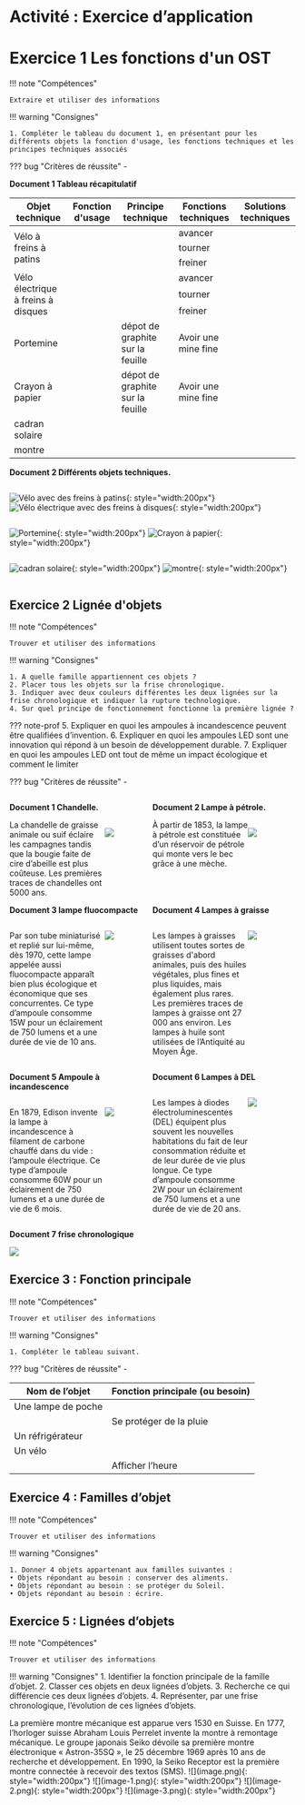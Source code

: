 # Activité : Exercice d’application

# Exercice 1 Les fonctions d'un OST

!!! note "Compétences"

    Extraire et utiliser des informations 

!!! warning "Consignes"

    1. Compléter le tableau du document 1, en présentant pour les différents objets la fonction d'usage, les fonctions techniques et les principes techniques associés
    
??? bug "Critères de réussite"
    - 



<div markdown style="page-break-after: always;">





**Document 1 Tableau récapitulatif**
<table><thead>
  <tr>
    <th>Objet technique</th>
    <th>Fonction d'usage</th>
    <th>Principe technique</th>
    <th>Fonctions techniques</th>
    <th>Solutions techniques</th>
  </tr></thead>
<tbody>
  <tr>
    <td rowspan="3">Vélo à freins à patins</td>
    <td rowspan="3"></td>
    <td rowspan="3"></td>
    <td>avancer</td>
    <td></td>
  </tr>
  <tr>
    <td>tourner</td>
    <td></td>
  </tr>
  <tr>
    <td>freiner</td>
    <td></td>
  </tr>
  <tr>
    <td rowspan="3">Vélo électrique à freins à disques</td>
    <td rowspan="3"></td>
    <td rowspan="3"></td>
    <td>avancer</td>
    <td></td>
  </tr>
  <tr>
    <td>tourner</td>
    <td></td>
  </tr>
  <tr>
    <td>freiner</td>
    <td></td>
  </tr>
  <tr>
    <td>Portemine</td>
    <td></td>
    <td>dépot de graphite sur la feuille</td>
    <td>Avoir une mine fine</td>
    <td></td>
  </tr>
  <tr>
    <td>Crayon à papier</td>
    <td></td>
    <td>dépot de graphite sur la feuille</td>
    <td>Avoir une mine fine</td>
    <td></td>
  </tr>
  <tr>
    <td>cadran solaire</td>
    <td></td>
    <td></td>
    <td></td>
    <td></td>
  </tr>
  <tr>
    <td>montre</td>
    <td></td>
    <td></td>
    <td></td>
    <td></td>
  </tr>
</tbody>
</table>

</div>

<div markdown style="page-break-after: always;">


**Document 2 Différents objets techniques.**

<div markdown style="display: flex; flex-direction:row" > 

![Vélo avec des freins à patins](pictures/velo_patins.png){: style="width:200px"}
![Vélo électrique avec des freins à disques](pictures/veloDisque.jpeg){: style="width:200px"}
</div>

<div markdown style="display: flex; flex-direction:row" > 

![Portemine](pictures/portemine.png){: style="width:200px"}
![Crayon à papier](pictures/crayonPapier.png){: style="width:200px"}
</div>

<div markdown style="display: flex; flex-direction:row" > 

![cadran solaire](pictures/cadranSolaire.png){: style="width:200px"}
![montre](pictures/montre.jpg){: style="width:200px"}
</div>
</div>

## Exercice 2 Lignée d'objets 

!!! note "Compétences"

    Trouver et utiliser des informations 

!!! warning "Consignes"

    1. A quelle famille appartiennent ces objets ? 
    2. Placer tous les objets sur la frise chronologique.
    3. Indiquer avec deux couleurs différentes les deux lignées sur la frise chronologique et indiquer la rupture technologique.
    4. Sur quel principe de fonctionnement fonctionne la première lignée ?


??? note-prof
    5. Expliquer en quoi les ampoules à incandescence peuvent être qualifiées d’invention. 
    6. Expliquer en quoi les ampoules LED sont une innovation qui répond à un besoin de développement durable.
    7. Expliquer en quoi les ampoules LED ont tout de même un impact écologique  et comment le limiter

    
??? bug "Critères de réussite"
    - 





<div markdown style="page-break-after: always; display:flex; flex-direction:row; ">

<div markdown style="display:flex; flex-direction:column; flex: 1 1 0;">

**Document 1 Chandelle.**
<div markdown style=" display:flex; flex-direction:row;">

<div markdown style=" display:flex; flex-direction:row; flex : 2 1 0; ">
La chandelle de graisse animale ou suif éclaire les campagnes tandis que la bougie faite de cire d’abeille est plus coûteuse. Les premières traces de chandelles ont 5000 ans.
</div>

<div markdown style=" display:flex; flex-direction:row; flex : 1 1 0; ">

![](pictures/chandelle.png)
</div>

</div>

</div>



<div markdown style="display:flex; flex-direction:column; flex: 1 1 0;">

**Document 2 Lampe à pétrole.**
<div markdown style=" display:flex; flex-direction:row;">

<div markdown style=" display:flex; flex-direction:row; flex : 2 1 0; ">
À partir de 1853, la lampe à pétrole est constituée d’un réservoir de pétrole qui monte vers le bec grâce à une mèche.

</div>

<div markdown style=" display:flex; flex-direction:row; flex : 1 1 0; ">

![](pictures/lampePetrole.png)

</div>

</div>

</div>

</div>




<div markdown style="page-break-after: always; display:flex; flex-direction:row; ">

<div markdown style="display:flex; flex-direction:column; flex: 1 1 0;">

**Document 3 lampe fluocompacte**
<div markdown style=" display:flex; flex-direction:row;">

<div markdown style=" display:flex; flex-direction:row; flex : 2 1 0; ">

Par son tube miniaturisé et replié sur lui-même, dès 1970, cette lampe appelée aussi fluocompacte apparaît bien plus écologique et économique que ses concurrentes. Ce type d’ampoule consomme 15W pour un éclairement de 750 lumens et a une durée de vie de 10 ans.

</div>

<div markdown style=" display:flex; flex-direction:row; flex : 1 1 0; ">

![](pictures/lampeFluocompacte.png)
</div>

</div>

</div>



<div markdown style="display:flex; flex-direction:column; flex: 1 1 0;">

**Document 4 Lampes à graisse**

<div markdown style=" display:flex; flex-direction:row;">

<div markdown style=" display:flex; flex-direction:row; flex : 2 1 0; ">

Les lampes à graisses utilisent toutes sortes de graisses d'abord animales, puis des huiles végétales, plus fines et plus liquides, mais également plus rares. Les premières traces de lampes à graisse ont 27 000 ans environ.
Les lampes à huile sont utilisées de l’Antiquité au Moyen Âge. 

</div>

<div markdown style=" display:flex; flex-direction:row; flex : 1 1 0; ">

![](pictures/lampeGraisse.png)

</div>

</div>

</div>

</div>


<div markdown style="page-break-after: always; display:flex; flex-direction:row; ">

<div markdown style="display:flex; flex-direction:column; flex: 1 1 0;">



**Document 5 Ampoule à incandescence**

<div markdown style=" display:flex; flex-direction:row;">

<div markdown style=" display:flex; flex-direction:row; flex : 2 1 0; ">


En 1879, Edison invente la lampe à incandescence à filament de carbone chauffé dans du vide : l’ampoule électrique. Ce type d’ampoule consomme 60W pour un éclairement de 750 lumens et a une durée de vie de 6 mois.

</div>

<div markdown style=" display:flex; flex-direction:row; flex : 1 1 0; ">

![](pictures/ampouleIncandescence.png)

</div>

</div>

</div>



<div markdown style="display:flex; flex-direction:column; flex: 1 1 0;">

**Document 6 Lampes à DEL**
<div markdown style=" display:flex; flex-direction:row;">

<div markdown style=" display:flex; flex-direction:row; flex : 2 1 0; ">

Les lampes à diodes électroluminescentes (DEL) équipent plus souvent les nouvelles habitations du fait de leur consommation réduite et de leur durée de vie plus longue. Ce type d’ampoule consomme 2W pour un éclairement de 750 lumens et a une durée de vie de 20 ans.

</div>

<div markdown style=" display:flex; flex-direction:row; flex : 1 1 0; ">

![](pictures/lampesDEL.png)

</div>

</div>

</div>

</div>

**Document 7 frise chronologique**

![](pictures/friseFamilleLampe.png)


## Exercice 3 : Fonction principale

!!! note "Compétences"

    Trouver et utiliser des informations 

!!! warning "Consignes"

    1. Compléter le tableau suivant.  

   
??? bug "Critères de réussite"
    - 

| Nom de l’objet  | Fonction principale (ou besoin)  |
|--|--|
| Une lampe de poche  |   |
|  |  Se protéger de la pluie |
| Un réfrigérateur |  |
| Un vélo  |    |
|  |  Afficher l’heure |


## Exercice 4 : Familles d’objet 



!!! note "Compétences"

    Trouver et utiliser des informations 

!!! warning "Consignes"

    1. Donner 4 objets appartenant aux familles suivantes :  
    • Objets répondant au besoin : conserver des aliments.
    • Objets répondant au besoin : se protéger du Soleil.  
    • Objets répondant au besoin : écrire. 


## Exercice 5 : Lignées d’objets



!!! note "Compétences"

    Trouver et utiliser des informations 

!!! warning "Consignes"
    1. Identifier la fonction principale de la famille d’objet.
    2. Classer ces objets en deux lignées d’objets.
    3. Recherche ce qui différencie ces deux lignées d’objets.
    4. Représenter, par une frise chronologique, l’évolution de ces lignées d’objets.
   
<tabl markdown>
<tbod markdown>
<tr>
<td>La première montre mécanique est apparue vers 1530 en Suisse.</td>
<td>En 1777, l’horloger suisse Abraham Louis Perrelet invente la montre à remontage mécanique.</td>
<td>Le groupe japonais Seiko dévoile sa première montre électronique « Astron-35SQ », le 25 décembre 1969 après 10 ans de recherche et développement.</td>
<td>En 1990, la Seiko Receptor est la première montre connectée à recevoir des textos (SMS).</td>
</tr>
<tr markdown>
<td markdown>![](image.png){: style="width:200px"}</td>
<td markdown>![](image-1.png){: style="width:200px"}</td>
<td markdown>![](image-2.png){: style="width:200px"}</td>
<td markdown>![](image-3.png){: style="width:200px"}</td>
</tr>
</tbod>
</tabl>









    
